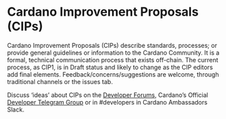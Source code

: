 # Cardano Improvement Proposals (CIPs)

Cardano Improvement Proposals (CIPs) describe standards, processes; or provide general guidelines or information to the Cardano Community. It is a formal, technical communication process that exists off-chain. 
The current process, as CIP1, is in Draft status and likely to change as the CIP editors add final elements. Feedback/concerns/suggestions are welcome, through traditional channels or the issues tab.
  

Discuss ‘ideas’ about CIPs on the [Developer Forums](https://forum.cardano.org/c/developers/cips/122), Cardano’s Official [Developer Telegram Group](https://t.me/CardanoDevelopersOfficial) or in #developers in Cardano Ambassadors Slack.


